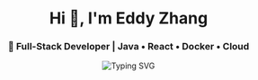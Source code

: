 <h1 align="center">Hi 👋, I'm Eddy Zhang</h1>
<h3 align="center">🚀 Full-Stack Developer | Java • React • Docker • Cloud</h3>

<p align="center">
  <img src="https://readme-typing-svg.demolab.com?font=Fira+Code&size=22&pause=1000&color=0E9FFF&center=true&vCenter=true&width=600&lines=Backend+Engineer+%7C+Spring+Boot+%26+Java;Full-Stack+Developer+%7C+React+%26+Node.js;Cloud-Native+%7C+Docker+%26+CI%2FCD;Always+Learning+%7C+Open+to+Opportunities" alt="Typing SVG" />
</p>
